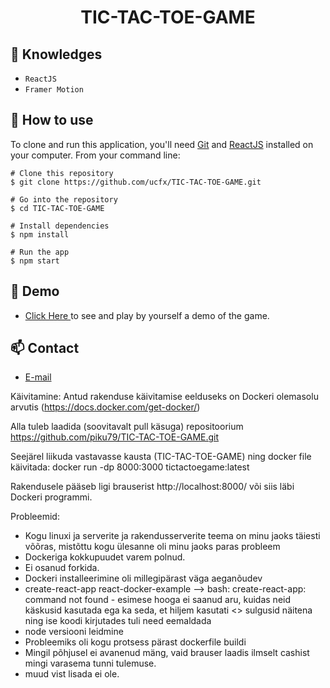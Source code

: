 <h1 align="center">TIC-TAC-TOE-GAME</h1>


## :rocket: Knowledges
 - `ReactJS`
 - `Framer Motion`

## :book: How to use
To clone and run this application, you'll need [Git](https://git-scm.com/downloads) and [ReactJS](https://react.dev/) installed on your computer. From your command line:

```
# Clone this repository
$ git clone https://github.com/ucfx/TIC-TAC-TOE-GAME.git

# Go into the repository
$ cd TIC-TAC-TOE-GAME

# Install dependencies
$ npm install

# Run the app
$ npm start
```
## :link: Demo
  - <a target="_blank" href="https://ucfx.github.io/TIC-TAC-TOE-GAME/"> Click Here </a> to see and play by yourself a demo of the game.

## :mailbox: Contact
  - <a target="_blank" href="mailto:ucefhammadi@gmail.com">E-mail</a>


Käivitamine:
Antud rakenduse käivitamise eelduseks on Dockeri olemasolu arvutis (https://docs.docker.com/get-docker/)

Alla tuleb laadida (soovitavalt pull käsuga) repositoorium
https://github.com/piku79/TIC-TAC-TOE-GAME.git

Seejärel liikuda vastavasse kausta (TIC-TAC-TOE-GAME) ning docker file käivitada:
docker run -dp 8000:3000 tictactoegame:latest

Rakendusele pääseb ligi brauserist http://localhost:8000/ või siis läbi Dockeri programmi.


Probleemid:
- Kogu linuxi ja serverite ja rakendusserverite teema on minu jaoks täiesti võõras, mistõttu kogu ülesanne oli minu jaoks paras probleem
- Dockeriga kokkupuudet varem polnud.
- Ei osanud forkida.
- Dockeri installeerimine oli millegipärast väga aeganõudev
- create-react-app react-docker-example --> bash: create-react-app: command not found - esimese hooga ei saanud aru, kuidas neid käskusid kasutada ega ka seda, et hiljem kasutati <> sulgusid näitena ning ise koodi kirjutades tuli need eemaldada
- node versiooni leidmine
- Probleemiks oli kogu protsess pärast dockerfile buildi
- Mingil põhjusel ei avanenud mäng, vaid brauser laadis ilmselt cashist mingi varasema tunni tulemuse.
- muud vist lisada ei ole.
